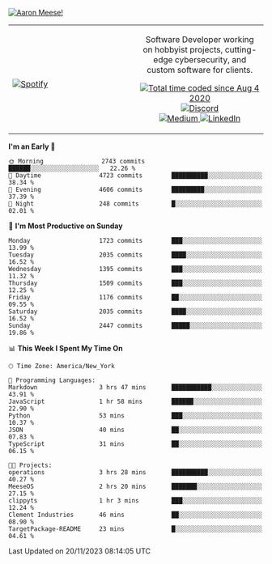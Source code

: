[![Aaron Meese!](https://user-images.githubusercontent.com/17814535/88975338-a2aabf00-d27f-11ea-963f-8a19608716b4.png)](https://github.com/ajmeese7/readme-ascii "README ASCII")

<!-- Modified from project here: https://github.com/novatorem/novatorem -->
<table width="100%">
  <tr>
  <td width="50%">

&nbsp; <br> [![Spotify](https://ajmeese7.vercel.app/api/spotify)](https://open.spotify.com/user/ajmeese)

  </td>
  <td width="50%">
    <p align="center">
    Software Developer working on hobbyist projects, cutting-edge cybersecurity, and custom software for clients.
    </p>
    <p align="center">
      <a href="https://wakatime.com/@f726891d-3b02-46cd-9b60-e8c59f9e2b14">
        <img src="https://wakatime.com/badge/user/f726891d-3b02-46cd-9b60-e8c59f9e2b14.svg" alt="Total time coded since Aug 4 2020" title="WakaTime" />
      </a>
      <a href="http://link.aaronmeese.com/discord">
        <img src="https://img.shields.io/badge/discord-ajmeese7%234835-369?style=flat-square&logo=discord&logoColor=white&color=purple" alt="Discord" title="Discord">
      </a>
      <br />
      <a href="https://link.aaronmeese.com/medium">
        <img src="https://img.shields.io/badge/medium-ajmeese7-1DB954?style=flat-square&logo=medium&logoColor=white" alt="Medium" title="Medium">
      </a>
      <a href="https://link.aaronmeese.com/linkedin">
        <img src="https://img.shields.io/badge/linkedIn-aaronmeese-1DB954?style=flat-square&logo=linkedin&logoColor=white&color=blue" alt="LinkedIn" title="LinkedIn">
      </a>
    </p>
  </td>

</table>

[//]: <> (The `&nbsp;` is to have Aphelion take up more space)

<!--START_SECTION:waka-->
**I'm an Early 🐤** 

```text
🌞 Morning                2743 commits        ██████░░░░░░░░░░░░░░░░░░░   22.26 % 
🌆 Daytime                4723 commits        ██████████░░░░░░░░░░░░░░░   38.34 % 
🌃 Evening                4606 commits        █████████░░░░░░░░░░░░░░░░   37.39 % 
🌙 Night                  248 commits         █░░░░░░░░░░░░░░░░░░░░░░░░   02.01 % 
```
📅 **I'm Most Productive on Sunday** 

```text
Monday                   1723 commits        ███░░░░░░░░░░░░░░░░░░░░░░   13.99 % 
Tuesday                  2035 commits        ████░░░░░░░░░░░░░░░░░░░░░   16.52 % 
Wednesday                1395 commits        ███░░░░░░░░░░░░░░░░░░░░░░   11.32 % 
Thursday                 1509 commits        ███░░░░░░░░░░░░░░░░░░░░░░   12.25 % 
Friday                   1176 commits        ██░░░░░░░░░░░░░░░░░░░░░░░   09.55 % 
Saturday                 2035 commits        ████░░░░░░░░░░░░░░░░░░░░░   16.52 % 
Sunday                   2447 commits        █████░░░░░░░░░░░░░░░░░░░░   19.86 % 
```


📊 **This Week I Spent My Time On** 

```text
🕑︎ Time Zone: America/New_York

💬 Programming Languages: 
Markdown                 3 hrs 47 mins       ███████████░░░░░░░░░░░░░░   43.91 % 
JavaScript               1 hr 58 mins        ██████░░░░░░░░░░░░░░░░░░░   22.90 % 
Python                   53 mins             ███░░░░░░░░░░░░░░░░░░░░░░   10.37 % 
JSON                     40 mins             ██░░░░░░░░░░░░░░░░░░░░░░░   07.83 % 
TypeScript               31 mins             ██░░░░░░░░░░░░░░░░░░░░░░░   06.15 % 

🐱‍💻 Projects: 
operations               3 hrs 28 mins       ██████████░░░░░░░░░░░░░░░   40.27 % 
MeeseOS                  2 hrs 20 mins       ███████░░░░░░░░░░░░░░░░░░   27.15 % 
clippyts                 1 hr 3 mins         ███░░░░░░░░░░░░░░░░░░░░░░   12.24 % 
Clement Industries       46 mins             ██░░░░░░░░░░░░░░░░░░░░░░░   08.90 % 
TargetPackage-README     23 mins             █░░░░░░░░░░░░░░░░░░░░░░░░   04.61 % 
```


 Last Updated on 20/11/2023 08:14:05 UTC
<!--END_SECTION:waka-->
